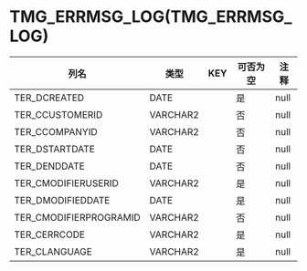 # TMG_ERRMSG_LOG(TMG_ERRMSG_LOG)
| 列名   | 类型   | KEY  | 可否为空 | 注释   |
| ---- | ---- | ---- | ---- | ---- |
|TER_DCREATED|DATE||是|null|
|TER_CCUSTOMERID|VARCHAR2||否|null|
|TER_CCOMPANYID|VARCHAR2||否|null|
|TER_DSTARTDATE|DATE||否|null|
|TER_DENDDATE|DATE||否|null|
|TER_CMODIFIERUSERID|VARCHAR2||是|null|
|TER_DMODIFIEDDATE|DATE||是|null|
|TER_CMODIFIERPROGRAMID|VARCHAR2||否|null|
|TER_CERRCODE|VARCHAR2||是|null|
|TER_CLANGUAGE|VARCHAR2||是|null|
